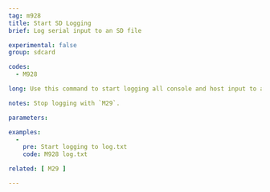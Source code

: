 ```yaml
---
tag: m928
title: Start SD Logging
brief: Log serial input to an SD file

experimental: false
group: sdcard

codes:
  - M928

long: Use this command to start logging all console and host input to an SD file while still operating the machine.

notes: Stop logging with `M29`.

parameters:

examples:
  -
    pre: Start logging to log.txt
    code: M928 log.txt

related: [ M29 ]

---
```

